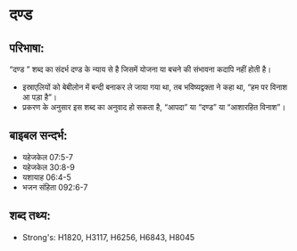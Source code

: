 # दण्ड #

## परिभाषा: ##

“दण्ड ” शब्द का संदर्भ दण्ड के न्याय से है जिसमें योजना या बचने की संभावना कदापि नहीं होती है।

* इस्राएलियों को बेबीलोन में बन्दी बनाकर ले जाया गया था, तब भविष्यद्वक्ता ने कहा था, “हम पर विनाश आ पड़ा है”।
* प्रकरण के अनुसार इस शब्द का अनुवाद हो सकता है, “आपदा” या “दण्ड” या “आशारहित विनाश”।

## बाइबल सन्दर्भ: ##

* यहेजकेल 07:5-7
* यहेजकेल 30:8-9
* यशायाह 06:4-5
* भजन संहिता 092:6-7

## शब्द तथ्य: ##

* Strong's: H1820, H3117, H6256, H6843, H8045
